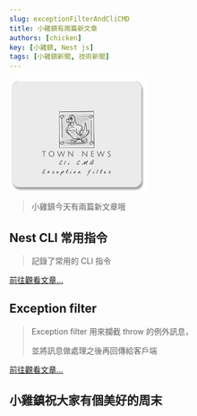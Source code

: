 ```yaml
---
slug: exceptionFilterAndCliCMD
title: 小雞鎮有兩篇新文章
authors: [chicken]
key: [小雞鎮, Nest js]
tags: [小雞鎮新聞, 技術新聞]
---
```


![封面](./news.png)

> 小雞鎮今天有兩篇新文章哦

<!-- truncate -->

## Nest CLI 常用指令

> 記錄了常用的 CLI 指令

[前往觀看文章...](https://town.lychicken.com/docs/nest/nestCliCmd)

## Exception filter

> Exception filter 用來攔截 throw 的例外訊息，
>
> 並將訊息做處理之後再回傳給客戶端

[前往觀看文章...](https://town.lychicken.com/docs/nest/exceptionFilter)

## 小雞鎮祝大家有個美好的周末
